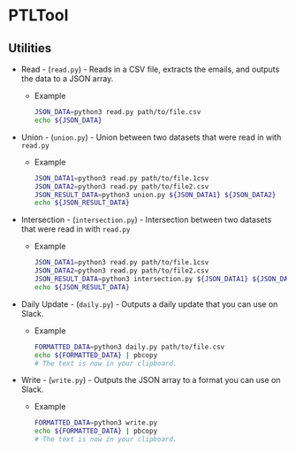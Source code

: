 # PTLTool

## Utilities
* Read - (`read.py`) - Reads in a CSV file, extracts the emails, and outputs the data to a JSON array.
  * Example
    ``` bash
    JSON_DATA=python3 read.py path/to/file.csv
    echo ${JSON_DATA}
    ```
  
* Union - (`union.py`) - Union between two datasets that were read in with `read.py`
  * Example
    ``` bash
    JSON_DATA1=python3 read.py path/to/file.1csv
    JSON_DATA2=python3 read.py path/to/file2.csv
    JSON_RESULT_DATA=python3 union.py ${JSON_DATA1} ${JSON_DATA2}
    echo ${JSON_RESULT_DATA}
    ```
  
* Intersection - (`intersection.py`) - Intersection between two datasets that were read in with `read.py`
  * Example
    ``` bash
    JSON_DATA1=python3 read.py path/to/file.1csv
    JSON_DATA2=python3 read.py path/to/file2.csv
    JSON_RESULT_DATA=python3 intersection.py ${JSON_DATA1} ${JSON_DATA2}
    echo ${JSON_RESULT_DATA}
    ```
  
* Daily Update - (`daily.py`) - Outputs a daily update that you can use on Slack.
  * Example
    ``` bash
    FORMATTED_DATA=python3 daily.py path/to/file.csv
    echo ${FORMATTED_DATA} | pbcopy
    # The text is now in your clipboard.
    ```
* Write - (`write.py`) - Outputs the JSON array to a format you can use on Slack.
  * Example
    ``` bash
    FORMATTED_DATA=python3 write.py
    echo ${FORMATTED_DATA} | pbcopy
    # The text is now in your clipboard.
    ```
